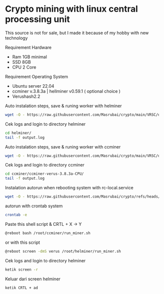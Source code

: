 # Crypto mining with linux central processing unit
This source is not for sale, but I made it because of my hobby with new technology

Requirement Hardware
- Ram 1GB minimal
- SSD 8GB
- CPU 2 Core

Requirement Operating System
- Ubuntu server 22.04
- ccminer v.3.8.3a | hellminer v0.59.1 ( optional choice )
- Verushash2.2


Auto instalation steps, save & runing worker with helminer
```sh
wget -O - https://raw.githubusercontent.com/Masrubai/crypto/main/VRSC/documentations/installation/helminer.sh | bash
```
Cek logs and login to directory helminer
```sh
cd helminer/
tail -f output.log
```

Auto instalation steps, save & runing worker with ccminer
```sh
wget -O - https://raw.githubusercontent.com/Masrubai/crypto/main/VRSC/documentations/installation/ccminer.sh | bash
```

Cek logs and login to directory ccminer
```sh
cd ccminer/ccminer-verus-3.8.3a-CPU/
tail -f output.log
```

Instalation autorun when rebooting system with rc-local.service
```sh
wget -O - https://raw.githubusercontent.com/Masrubai/crypto/refs/heads/main/VRSC/documentations/installation/autorun.sh | bash
```

autorun with crontab system
```sh
crontab -e
```
Paste this shell script & CRTL + X -> Y
```sh
@reboot bash /root/ccminer/run_miner.sh
```
or with this script
```sh
@reboot screen -dmS verus /root/helminer/run_miner.sh
```
Cek logs and login to directory helminer
```sh
ketik screen -r
```
Keluar dari screen helminer
```sh
ketik CRTL + ad
```
